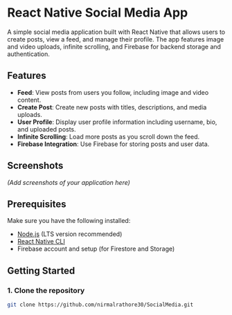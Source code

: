 # React Native Social Media App

A simple social media application built with React Native that allows users to create posts, view a feed, and manage their profile. The app features image and video uploads, infinite scrolling, and Firebase for backend storage and authentication.

## Features

- **Feed**: View posts from users you follow, including image and video content.
- **Create Post**: Create new posts with titles, descriptions, and media uploads.
- **User Profile**: Display user profile information including username, bio, and uploaded posts.
- **Infinite Scrolling**: Load more posts as you scroll down the feed.
- **Firebase Integration**: Use Firebase for storing posts and user data.

## Screenshots

_(Add screenshots of your application here)_

## Prerequisites

Make sure you have the following installed:

- [Node.js](https://nodejs.org/) (LTS version recommended)
- [React Native CLI](https://reactnative.dev/docs/environment-setup)
- Firebase account and setup (for Firestore and Storage)

## Getting Started

### 1. Clone the repository

```bash
git clone https://github.com/nirmalrathore30/SocialMedia.git
